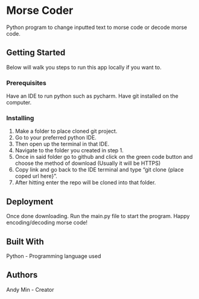 <h1>Morse Coder</h1>
<p>Python program to change inputted text to morse code or decode morse code.</p>
<h2>Getting Started</h2>
<p>Below will walk you steps to run this app locally if you want to.</p>
<h3>Prerequisites</h3>
<p>Have an IDE to run python such as pycharm. Have git installed on the computer. </p>

<h3>Installing</h3>
<ol>
    <li>Make a folder to place cloned git project.</li>
    <li>Go to your preferred python IDE.</li>
    <li>Then open up the terminal in that IDE.</li>
    <li>Navigate to the folder you created in step 1.</li>
    <li>Once in said folder go to github and click on the green code button and choose the method of download (Usually it will be HTTPS)</li>
    <li>Copy link and go back to the IDE terminal and type “git clone {place coped url here}”. </li>
    <li>After hitting enter the repo will be cloned into that folder.</li>
</ol>
<h2>Deployment</h2>
<p>Once done downloading. Run the main.py file to start the program. Happy encoding/decoding morse code!</p>
<h2>Built With</h2>
Python - Programming language used
<h2>Authors</h2>
Andy Min - Creator
